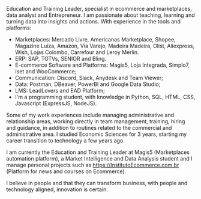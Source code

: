 Education and Training Leader, specialist in ecommerce and marketplaces, data analyst and Entrepreneur. I am passionate about teaching, learning and turning data into insights and actions.
With experience in the tools and platforms:

- Marketplaces: Mercado Livre, Americanas Marketplace, Shopee, Magazine Luiza, Amazon, Via Varejo, Madeira Madeira, Olist, Aliexpress, Wish, Lojas Colombo, Carrefour and Leroy Merlin.
- ERP: SAP, TOTVs, SENIOR and Bling.
- E-commerce Software and Platforms: Magis5, Loja Integrada, Simplo7, Iset and WooCommerce;
- Communication: Discord, Slack, Anydesk and Team Viewer;
- Data: Postman, DBeaver, PowerBI and Google Data Studio;
- LMS: LeadLovers and EAD Platform;
- I'm a programming student, with knowledge in Python, SQL, HTML, CSS, Javascript (ExpressJS, NodeJS).

Some of my work experiences include managing administrative and relationship areas, working directly in team management, training, hiring and guidance, in addition to routines related to the commercial and administrative area. I studied Economic Sciences for 3 years, starting my career transition to technology a few years ago.

I am currently the Education and Training Leader at Magis5 (Marketplaces automation platform), a Market Intelligence and Data Analysis student and I manage personal projects such as https://InstitutoEcommerce.com.br (Platform for news and courses on Ecommerce).

I believe in people and that they can transform business, with people and technology aligned, innovation is certain.
